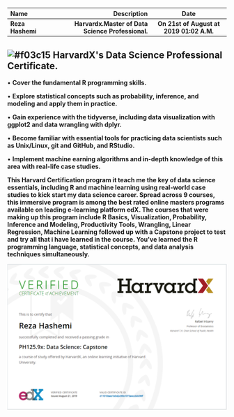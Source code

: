 | Name | Description | Date
| :- |-------------: | :-:
| **Reza Hashemi**| **Harvardx.Master of Data Science Professional.**  | __On 21st of August at 2019 01:02 A.M.__

## ![#f03c15](https://placehold.it/15/f03c15/000000?text=+) HarvardX's Data Science Professional Certificate.



• **Cover the fundamental R programming skills.**

• **Explore statistical concepts such as probability, inference, and modeling and apply them in practice.**

• **Gain experience with the tidyverse, including data visualization with ggplot2 and data wrangling with dplyr.**

• **Become familiar with essential tools for practicing data scientists such as Unix/Linux, git and GitHub, and RStudio.**

• **Implement machine earning algorithms and in-depth knowledge of this area with real-life case studies.**

__This Harvard Certification program it teach me the key of data science essentials, including R and machine learning using real-world case studies to kick start my data science career. Spread across 9 courses, this immersive program is among the best rated online masters programs available on leading e-learning platform edX. The courses that were making up this program include R Basics, Visualization, Probability, Inference and Modeling, Productivity Tools, Wrangling, Linear Regression, Machine Learning followed up with a Capstone project to test and try all that i have learned in the course. You've learned the R programming language, statistical concepts, and data analysis techniques simultaneously.__

![Harvardx Data Science Certification](Harvard.PH125.9x.Data%20Science%20Capstone.PNG)
